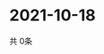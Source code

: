 # 2021-10-18
  共 0条

  <!-- BEGIN -->
  <!-- 最后更新时间Mon Oct 18 2021 07:04:02 GMT+0000 (Coordinated Universal Time) -->
  
  <!-- END -->
  
  